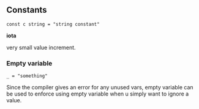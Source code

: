 ## Constants 

`const c string = "string constant"`

**iota**

very small value increment.

### Empty variable

`_ = "something"`

Since the compiler gives an error for any unused vars, empty variable can be used to enforce
using empty variable when u simply want to ignore a value.